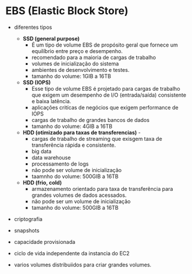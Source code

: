 # EBS (Elastic Block Store)
- diferentes tipos
  - **SSD (general purpose)**
    - É um tipo de volume EBS de propósito geral que fornece um equilíbrio entre preço e desempenho.
    - recomendado para a maioria de cargas de trabalho
    - volumes de inicialização do sistema
    - ambientes de desenvolvimento e testes.
    - tamanho do volume: 1GIB a 16TB
  - **SSD (IOPS)**
    - Esse tipo de volume EBS é projetado para cargas de trabalho que exigem um desempenho de I/O (entrada/saída) consistente e baixa latência.
    - aplicações critícas de negócios que exigem performance de IOPS
    - cargas de trabalho de grandes bancos de dados
    - tamanho do volume: 4GIB a 16TB
  - **HDD (otimizado para taxas de transferencias)** - 
    - cargas de trabalho de streaming que exisgem taxa de transferência rápida e consistente.
    - big data
    - data warehouse
    - processamento de logs
    - não pode ser volume de inicialização
    - taamnho do volume: 500GIB a 16TB
  - **HDD (frio, cold)** 
    - armazenamento orientado para taxa de transferência para grandes volumes de dados acessados.
    - não pode ser um volume de inicialização
    - tamanho do volume: 500GIB a 16TB


- criptografia
- snapshots
- capacidade provisionada
- ciclo de vida independente da instancia do EC2
- varios volumes distribuiidos para criar grandes volumes.



